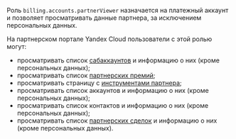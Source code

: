 Роль `billing.accounts.partnerViewer` назначается на платежный аккаунт и позволяет просматривать данные партнера, за исключением персональных данных.

На партнерском портале Yandex Cloud пользователи с этой ролью могут:
* просматривать список [сабаккаунтов](../../../partner/terms.md#sub-account) и информацию о них (кроме персональных данных);
* просматривать список [партнерских премий](../../../partner/terms.md#partner-award);
* просматривать страницу с [инструментами партнера](../../../partner/program/var-tools.md);
* просматривать список аккаунтов и информацию о них (кроме персональных данных);
* просматривать список контактов и информацию о них (кроме персональных данных);
* просматривать список [партнерских сделок](../../../partner/terms.md#deal-reg) и информацию о них (кроме персональных данных).
